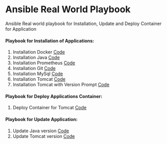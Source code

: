 # Ansible Real World Playbook
Ansible Real world playbook for Installation, Update and Deploy Container for Application

#### Playbook for Installation of Applications:
1. Installation Docker     [Code](./instl-docker.yml)
2. Installation Java       [Code](./instl-docker.yml)
3. Installation Prometheus   [Code](./instl-java-versions.yml)
4. Installation Git          [Code](./instl-git.yml)
5. Installation MySql        [Code](./instl-mysql.yml)
6. Installation Tomcat       [Code](./instl-tomcat.yml)
7. Installation Tomcat with Version Prompt [Code](./instl-tomcat-version-prompt.yml)

#### Playbook for Deploy Applications Container:
1. Deploy Container for Tomcat [Code](./deploy-webapp-tomcat.yml)

#### Playbook for Update Application:
1. Update Java version       [Code](./update-java-versions.yml)
2. Update Tomcat version       [Code](./update-tomcat-version.yml)
